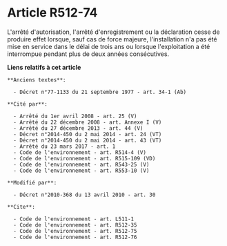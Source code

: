 # Article R512-74

L'arrêté d'autorisation, l'arrêté d'enregistrement ou la déclaration cesse de produire effet lorsque, sauf cas de force
majeure, l'installation n'a pas été mise en service dans le délai de trois ans ou lorsque l'exploitation a été interrompue
pendant plus de deux années consécutives.

**Liens relatifs à cet article**

	**Anciens textes**:

	  - Décret n°77-1133 du 21 septembre 1977 - art. 34-1 (Ab)

	**Cité par**:

	  - Arrêté du 1er avril 2008 - art. 25 (V)
	  - Arrêté du 22 décembre 2008 - art. Annexe I (V)
	  - Arrêté du 27 décembre 2013 - art. 44 (V)
	  - Décret n°2014-450 du 2 mai 2014 - art. 24 (VT)
	  - Décret n°2014-450 du 2 mai 2014 - art. 43 (VT)
	  - Arrêté du 23 mars 2017 - art. 1
	  - Code de l'environnement - art. R514-4 (V)
	  - Code de l'environnement - art. R515-109 (VD)
	  - Code de l'environnement - art. R543-25 (V)
	  - Code de l'environnement - art. R553-10 (V)

	**Modifié par**:

	  - Décret n°2010-368 du 13 avril 2010 - art. 30

	**Cite**:

	  - Code de l'environnement - art. L511-1
	  - Code de l'environnement - art. R512-35
	  - Code de l'environnement - art. R512-75
	  - Code de l'environnement - art. R512-76
